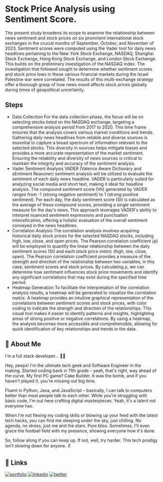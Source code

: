 
# Stock Price Analysis using Sentiment Score.

The present study broadens its scope to examine the relationship between news sentiment and stock prices on six prominent international stock exchanges in the crucial months of September, October, and November of 2023. Sentiment scores were computed using the Vader tool for daily news headlines pertaining to the New York Stock Exchange, NASDAQ, Shanghai Stock Exchange, Hong Kong Stock Exchange, and London Stock Exchange. This builds on the preliminary investigation of the NASDAQ index. The investigation that followed sought to determine whether sentiment scores and stock price lows in these various financial markets during the Israel Palestine war were correlated. The results of this multi-exchange strategy offer a thorough grasp of how news mood affects stock prices globally during times of geopolitical uncertainty.

## Steps

- Data Collection
For the data collection phase, the focus will be on selecting stocks listed on the NASDAQ exchange, targeting a comprehensive analysis period from 2017 to 2020. This time frame ensures that the analysis covers various market conditions and trends. Gathering daily news headlines from reliable and diverse sources is essential to capture a broad spectrum of information relevant to the selected stocks. This diversity in sources helps mitigate biases and provides a more accurate representation of the market sentiment. Ensuring the reliability and diversity of news sources is critical to maintain the integrity and accuracy of the sentiment analysis.
- Vader Sentiment Analysis
VADER (Valence Aware Dictionary and sEntiment Reasoner) sentiment analysis will be utilized to evaluate the sentiment of each daily news headline. VADER is particularly suited for analyzing social media and short text, making it ideal for headline analysis. The compound sentiment score (Vh) generated by VADER ranges from -1 (strong negative sentiment) to 1 (strong positive sentiment). For each day, the daily sentiment score (St) is calculated as the average of these compound scores, providing a single sentiment measure for the day's news. This approach leverages VADER's ability to interpret nuanced sentiment expressions and punctuation intensification, offering a holistic evaluation of the overall sentiment conveyed in the news headlines.
- Correlation Analysis
The correlation analysis involves acquiring historical daily stock prices for the selected NASDAQ stocks, including high, low, close, and open prices. The Pearson correlation coefficient (ρ) will be employed to quantify the linear relationship between the daily sentiment scores (St) and each stock price metric (high, low, close, open). The Pearson correlation coefficient provides a measure of the strength and direction of the relationship between two variables, in this case, sentiment scores and stock prices. By calculating ρ, we can determine how sentiment influences stock price movements and identify any significant correlations that may exist during the specified time period.
- Heatmap Generation
To facilitate the interpretation of the correlation analysis results, a heatmap will be generated to visualize the correlation matrix. A heatmap provides an intuitive graphical representation of the correlations between sentiment scores and stock prices, with color coding to indicate the strength and direction of the relationships. This visual tool makes it easier to identify patterns and insights, highlighting areas of strong positive or negative correlations. By using a heatmap, the analysis becomes more accessible and comprehensible, allowing for quick identification of key relationships and trends in the data.

## 🚀 About Me
I'm a full stack developer... 🧑‍💻

Hey, peeps! I'm the ultimate tech geek and Software Engineer in the making. Started coding back in 11th grade – yeah, that's right, way ahead of the curve. My first PC game? Cake Builder. It was the bomb, and if you haven't played it, you're missing out big time.

Fluent in Python, Java, and JavaScript – basically, I can talk to computers better than most people talk to each other. While you're struggling with basic code, I'm out here crafting digital masterpieces. Yeah, it's a talent not everyone has.

When I'm not flexing my coding skills or blowing up your feed with the latest tech hacks, you can find me sleeping under the sky, just chilling. No agenda, no stress, just me and the stars. Pure bliss. Sometimes, I'll even grace the football field with my presence, showing everyone how it's done.

So, follow along if you can keep up. If not, well, try harder. This tech prodigy isn't slowing down for anyone. ✌️


## 🔗 Links
[![portfolio](https://img.shields.io/badge/my_portfolio-000?style=for-the-badge&logo=ko-fi&logoColor=white)](https://none-c16111.webflow.io/)
[![linkedin](https://img.shields.io/badge/linkedin-0A66C2?style=for-the-badge&logo=linkedin&logoColor=white)](https://www.linkedin.com/tanmaymandal13/)
[![twitter](https://img.shields.io/badge/twitter-1DA1F2?style=for-the-badge&logo=twitter&logoColor=white)](https://x.com/iam10mayy)


